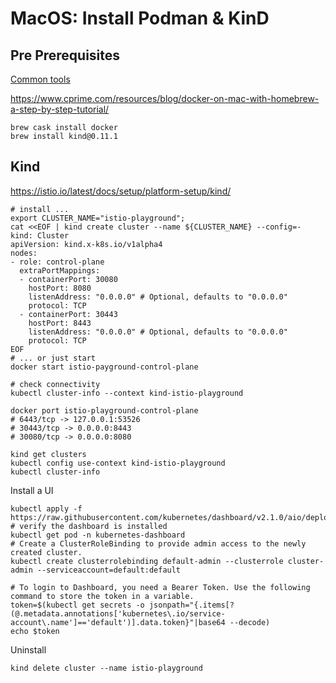 # MacOS: Install Podman & KinD

## Pre Prerequisites
[Common tools](00_MACOS-COMMON-TOOLS.md)

https://www.cprime.com/resources/blog/docker-on-mac-with-homebrew-a-step-by-step-tutorial/

```shell
brew cask install docker
brew install kind@0.11.1

```

## Kind

https://istio.io/latest/docs/setup/platform-setup/kind/

```shell
# install ...
export CLUSTER_NAME="istio-playground";
cat <<EOF | kind create cluster --name ${CLUSTER_NAME} --config=-
kind: Cluster
apiVersion: kind.x-k8s.io/v1alpha4
nodes:
- role: control-plane
  extraPortMappings:
  - containerPort: 30080
    hostPort: 8080
    listenAddress: "0.0.0.0" # Optional, defaults to "0.0.0.0"
    protocol: TCP
  - containerPort: 30443
    hostPort: 8443
    listenAddress: "0.0.0.0" # Optional, defaults to "0.0.0.0"
    protocol: TCP
EOF
# ... or just start
docker start istio-payground-control-plane

# check connectivity
kubectl cluster-info --context kind-istio-playground

docker port istio-playground-control-plane
# 6443/tcp -> 127.0.0.1:53526
# 30443/tcp -> 0.0.0.0:8443
# 30080/tcp -> 0.0.0.0:8080

kind get clusters
kubectl config use-context kind-istio-playground
kubectl cluster-info

```


Install a UI
```shell
kubectl apply -f https://raw.githubusercontent.com/kubernetes/dashboard/v2.1.0/aio/deploy/recommended.yaml
# verify the dashboard is installed
kubectl get pod -n kubernetes-dashboard
# Create a ClusterRoleBinding to provide admin access to the newly created cluster.
kubectl create clusterrolebinding default-admin --clusterrole cluster-admin --serviceaccount=default:default

# To login to Dashboard, you need a Bearer Token. Use the following command to store the token in a variable.
token=$(kubectl get secrets -o jsonpath="{.items[?(@.metadata.annotations['kubernetes\.io/service-account\.name']=='default')].data.token}"|base64 --decode)
echo $token
```

Uninstall
```shell
kind delete cluster --name istio-playground

```